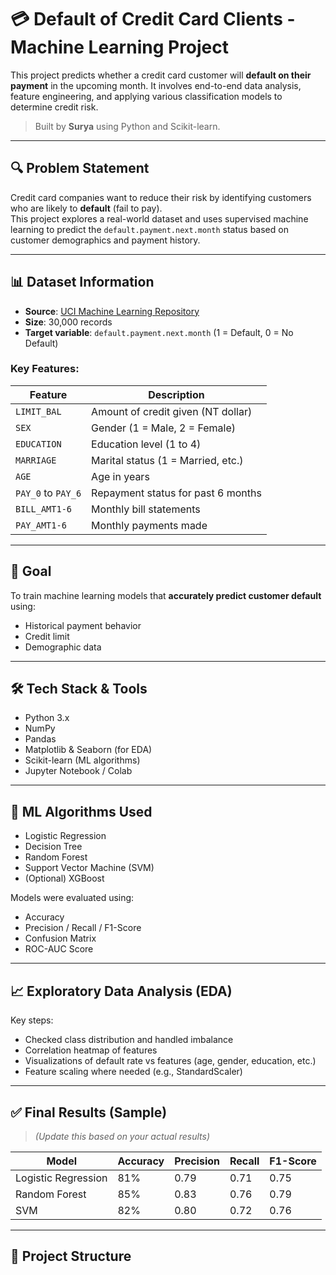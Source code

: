 # 💳 Default of Credit Card Clients - Machine Learning Project

This project predicts whether a credit card customer will **default on their payment** in the upcoming month. It involves end-to-end data analysis, feature engineering, and applying various classification models to determine credit risk.

> Built by **Surya** using Python and Scikit-learn.

---

## 🔍 Problem Statement

Credit card companies want to reduce their risk by identifying customers who are likely to **default** (fail to pay).  
This project explores a real-world dataset and uses supervised machine learning to predict the `default.payment.next.month` status based on customer demographics and payment history.

---

## 📊 Dataset Information

- **Source**: [UCI Machine Learning Repository](https://archive.ics.uci.edu/ml/datasets/default+of+credit+card+clients)
- **Size**: 30,000 records
- **Target variable**: `default.payment.next.month` (1 = Default, 0 = No Default)

### Key Features:
| Feature            | Description                          |
|--------------------|--------------------------------------|
| `LIMIT_BAL`        | Amount of credit given (NT dollar)   |
| `SEX`              | Gender (1 = Male, 2 = Female)         |
| `EDUCATION`        | Education level (1 to 4)             |
| `MARRIAGE`         | Marital status (1 = Married, etc.)   |
| `AGE`              | Age in years                         |
| `PAY_0` to `PAY_6` | Repayment status for past 6 months   |
| `BILL_AMT1-6`      | Monthly bill statements              |
| `PAY_AMT1-6`       | Monthly payments made                |

---

## 🧠 Goal

To train machine learning models that **accurately predict customer default** using:
- Historical payment behavior
- Credit limit
- Demographic data

---

## 🛠️ Tech Stack & Tools

- Python 3.x
- NumPy
- Pandas
- Matplotlib & Seaborn (for EDA)
- Scikit-learn (ML algorithms)
- Jupyter Notebook / Colab

---

## 🧪 ML Algorithms Used

- Logistic Regression
- Decision Tree
- Random Forest
- Support Vector Machine (SVM)
- (Optional) XGBoost

Models were evaluated using:
- Accuracy
- Precision / Recall / F1-Score
- Confusion Matrix
- ROC-AUC Score

---

## 📈 Exploratory Data Analysis (EDA)

Key steps:
- Checked class distribution and handled imbalance
- Correlation heatmap of features
- Visualizations of default rate vs features (age, gender, education, etc.)
- Feature scaling where needed (e.g., StandardScaler)

---

## ✅ Final Results (Sample)

> *(Update this based on your actual results)*

| Model              | Accuracy | Precision | Recall | F1-Score |
|--------------------|----------|-----------|--------|----------|
| Logistic Regression| 81%      | 0.79      | 0.71   | 0.75     |
| Random Forest      | 85%      | 0.83      | 0.76   | 0.79     |
| SVM                | 82%      | 0.80      | 0.72   | 0.76     |

---

## 📁 Project Structure

